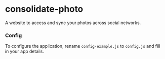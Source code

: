 # consolidate-photo
A website to access and sync your photos across social networks.

### Config ###
To configure the application, rename `config-example.js` to `config.js` and fill in
your app details.